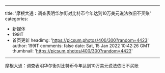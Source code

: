 
---
title: '摩根大通：调查表明华尔街对比特币今年达到10万美元说法依旧不买账'
categories: 
 - 新媒体
 - 199IT
 - 首页更新
headimg: 'https://picsum.photos/400/300?random=4423'
author: 199IT
comments: false
date: Sat, 15 Jan 2022 10:42:26 GMT
thumbnail: 'https://picsum.photos/400/300?random=4423'
---

<div>   
摩根大通：调查表明华尔街对比特币今年达到10万美元说法依旧不买账  
</div>
            